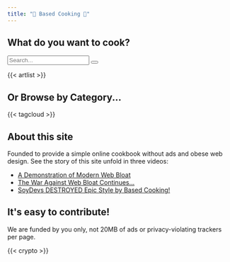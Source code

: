 ```yaml
---
title: "🍲 Based Cooking 🍳"
---
```


## What do you want to cook?

<div class="search">
  <input type="text" id="search" placeholder="Search...">
  <button class="clear-search">
    <svg xmlns="http://www.w3.org/2000/svg" class="ionicon" viewBox="0 0 512 512"><title>Backspace</title><path d="M135.19 390.14a28.79 28.79 0 0021.68 9.86h246.26A29 29 0 00432 371.13V140.87A29 29 0 00403.13 112H156.87a28.84 28.84 0 00-21.67 9.84v0L46.33 256l88.86 134.11z" fill="none" stroke="currentColor" stroke-linejoin="round" stroke-width="32"></path><path fill="none" stroke="currentColor" stroke-linecap="round" stroke-linejoin="round" stroke-width="32" d="M336.67 192.33L206.66 322.34M336.67 322.34L206.66 192.33M336.67 192.33L206.66 322.34M336.67 322.34L206.66 192.33"></path></svg>
  </button>
</div>

<script>
document.addEventListener('DOMContentLoaded', () => {
  const rec = document.querySelectorAll('#artlist li')
  const search = document.querySelector('#search')
  const clearSearch = document.querySelector('.clear-search')
  const artlist = document.getElementById('artlist')

  search.addEventListener('input', e => {
    // grab search input value
    const searchText = e.target.value.toLowerCase()

    const hasFilter = searchText.length > 0;

    // for each recipe hide all but matched
    let matchCount = 0;
    rec.forEach(el => {
      const recipeName = el.innerText.toLowerCase()
      const isMatch = recipeName.includes(searchText)

      el.hidden = !isMatch
      el.classList.toggle('matched-recipe', isMatch && searchText.length !== 0);
      if (hasFilter && isMatch) {
        matchCount++;
      }
    })

    artlist.classList.toggle('list-searched', matchCount > 0);
  })

  clearSearch.addEventListener('click', e => {
    search.value = ''
    rec.forEach(el => {
      el.hidden = false
      el.classList.remove('matched-recipe');
    })

    artlist.classList.remove('list-searched') ;
  })
})
</script>

{{< artlist >}}

## Or Browse by Category...

{{< tagcloud >}}

## About this site

Founded to provide a simple online cookbook without ads and obese web design.
See the story of this site unfold in three videos:

- [A Demonstration of Modern Web Bloat](https://odysee.com/@Luke:7/a-demonstration-of-modern-web-bloat:f)
- [The War Against Web Bloat Continues...](https://odysee.com/@Luke:7/the-war-against-web-bloat-continues...:a)
- [SoyDevs DESTROYED Epic Style by Based Cooking!](https://odysee.com/@Luke:7/soydevs-destroyed-epic-style-by-based:6)

## It's easy to contribute!

We are funded by you only, not 20MB of ads or privacy-violating trackers per page.

{{< crypto >}}
